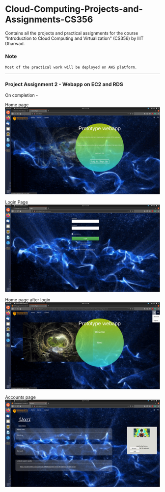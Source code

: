 # Cloud-Computing-Projects-and-Assignments-CS356
Contains all the projects and practical assignments for the course "Introduction to Cloud Computing and Virtualization" (CS356) by IIIT Dharwad.

### Note
`Most of the practical work will be deployed on AWS platform.`

- - -

### Project Assignment 2 - Webapp on EC2 and RDS

On completion - 

Home page
![home page](https://github.com/vedant-jad99/Cloud-Computing-Projects-and-Assignments-CS356/blob/main/Project%20Assignment-2/webapp%20pictures/Screenshot%20from%202021-04-16%2012-34-47.png)

Login Page
![login page](https://github.com/vedant-jad99/Cloud-Computing-Projects-and-Assignments-CS356/blob/main/Project%20Assignment-2/webapp%20pictures/Screenshot%20from%202021-04-16%2012-35-02.png)

Home page after login
![home after login](https://github.com/vedant-jad99/Cloud-Computing-Projects-and-Assignments-CS356/blob/main/Project%20Assignment-2/webapp%20pictures/Screenshot%20from%202021-04-16%2012-36-19.png)

Accounts page
![accounts page](https://github.com/vedant-jad99/Cloud-Computing-Projects-and-Assignments-CS356/blob/main/Project%20Assignment-2/webapp%20pictures/Screenshot%20from%202021-04-16%2012-36-28.png)
